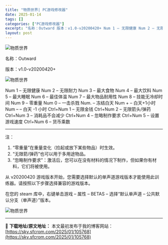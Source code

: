```yaml
---
title: "物质世界| PC游戏修改器"
date: 2025-01-14
tags: []
categories: ["PC游戏修改器"]
excerpt: "名称：Outward 版本：v1.0-v20200420+ Num 1 – 无限健康 Num 2 – 无限耐力 Num 3 – 最大食物 Num 4 – 最大饮料 Num 5 – 最大睡眠 Num 6 – 最佳体温 Num 7 – 最大物品耐用性 Num 8 – 技能无冷却时间 Num 9 – 零重&hellip;"
layout: post
---
```


<img title="49.webp" src="https://sky.sfcrom.com/wp-content/uploads/2025/01/9af8f34c6dcb5.webp" alt="物质世界" />

名称：Outward

版本：v1.0-v20200420+

<img title="50.webp" src="https://sky.sfcrom.com/wp-content/uploads/2025/01/e74dbf5ce2233.webp" alt="物质世界" />

Num 1 – 无限健康
Num 2 – 无限耐力
Num 3 – 最大食物
Num 4 – 最大饮料
Num 5 – 最大睡眠
Num 6 – 最佳体温
Num 7 – 最大物品耐用性
Num 8 – 技能无冷却时间
Num 9 – 零重量
Num 0 – 一击杀戮
Num. – 冻结白天
Num + – 白天+1小时
Num – – 白天 -1 小时
Ctrl+Num 1 – 无限金钱
Ctrl+Num 2 – 无限箭头/弹药
Ctrl+Num 3 – 消耗品不会减少
Ctrl+Num 4 – 忽略制作要求
Ctrl+Num 5 – 设置游戏速度
Ctrl+Num 6 – 货币乘数

<hr />

注：
<ol>
 	<li>“零重量”在重量变化（捡起或放下某些物品）时生效。</li>
 	<li>“无限箭/弹药”也可以用于多用途物品。</li>
 	<li>“忽略制作要求”：激活后，您可以在没有材料的情况下制作，但如果你有材料，它们将被使用。</li>
</ol>
从 v20200420 游戏版本开始，您需要选择默认的单声道游戏版本才能使用此训练器。请按照以下步骤选择兼容的游戏版本。

在您的 steam 库中，右键单击游戏 – 属性 – BETAS – 选择“默认单声道 – 公共默认分支（单声道）”版本。

<img title="0.webp" src="https://sky.sfcrom.com/wp-content/uploads/2025/01/66c1a7853df64.webp" alt="物质世界" />

---
📖 **下载地址/原文地址：** 本文最初发布于我的博客网站：[https://sky.sfcrom.com/2025/01/105768](https://sky.sfcrom.com/2025/01/105768)
